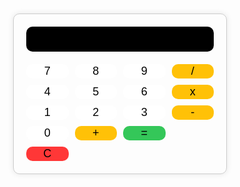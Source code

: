 
<html lang="en">
<head>
    <meta charset="UTF-8">
    <meta name="viewport" content="width=device-width, initial-scale=1.0">
    <title>Colorful Calculator</title>
    <link rel="stylesheet" href="style.css">
</head>
<body>
    <div class="calculator">
        <input type="text" id="display" disabled>
        <div class="buttons">
            <button class="number" onclick="addNumber(7)">7</button>
            <button class="number" onclick="addNumber(8)">8</button>
            <button class="number" onclick="addNumber(9)">9</button>
            <button class="operator" onclick="addOperator('/')">/</button>
            <button class="number" onclick="addNumber(4)">4</button>
            <button class="number" onclick="addNumber(5)">5</button>
            <button class="number" onclick="addNumber(6)">6</button>
            <button class="operator" onclick="addOperator('*')">x</button>
            <button class="number" onclick="addNumber(1)">1</button>
            <button class="number" onclick="addNumber(2)">2</button>
            <button class="number" onclick="addNumber(3)">3</button>
            <button class="operator" onclick="addOperator('-')">-</button>
            <button class="number" onclick="addNumber(0)">0</button>
            <button class="operator" onclick="addOperator('+')">+</button>
            <button class="equals" onclick="calculate()">=</button>
            <button class="clear" onclick="clearDisplay()">C</button>
        </div>
    </div>
    <script >let display = document.getElementById('display');
let expression = '';

function addNumber(num) {
    expression += num.toString();
    display.value = expression;
}

function addOperator(operator) {
    expression += operator;
    display.value = expression;
}

function calculate() {
    try {
        let result = eval(expression);
        display.value = result;
        expression = result.toString();
    } catch (error) {
        display.value = 'Error';
        expression = '';
    }
}

function clearDisplay() {
    display.value = '';
    expression = '';
}
</script>
  <style>.calculator {
    width: 300px;
    margin: 50px auto;
    padding: 20px;
    background-color:;
    border: 1px solid #ccc;
    border-radius: 10px;
    box-shadow: 0 0 10px rgba(0, 0, 0, 0.1);
}

#display {
    width: 100%;
    height: 40px;
    font-size: 24px;
    text-align: right;
    padding: 10px;
    border: none;
    border-radius: 10px;
    background-color:black;
}

.buttons {
    display: grid;
    grid-template-columns: repeat(4, 1fr);
    gap: 10px;
    margin-top: 20px;
}

button {n
    padding: 20px;
    font-size: 18px;
    border: none;
    border-radius: 10px;
    cursor: pointer;
}

.number {
    background-color:white ; /* Light blue */
}

.operator {
    background-color: #ffc107; /* Orange */
}

.equals {
    background-color: #34c759; /* Green */
    
}

.clear {
    background-color: #ff3737; /* Red */
    grid-column: 1/2
}
      #body{
          background-color:black;
        }
</style>
</body>
</html>
